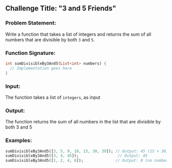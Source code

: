 ## Challenge Title: "3 and 5 Friends"

### Problem Statement:

Write a function that takes a list of integers and returns the sum of all numbers that are divisible by both `3` and `5`.

### Function Signature:

```dart
int sumDivisibleBy3And5(List<int> numbers) {
  // Implementation goes here
}
```

### Input:

The function takes a list of `integers`, as input

### Output:

The function returns the sum of all numbers in the list that are divisible by both 3 and 5

### Examples:

```dart
sumDivisibleBy3And5([3, 5, 9, 10, 15, 30, 39]); // Output: 45 (15 + 30)
sumDivisibleBy3And5([3, 4, 45]);                 // Output: 45
sumDivisibleBy3And5([1, 2, 4, 6]);              // Output: 0 (no numbers divisible by both 3 and 5)
```